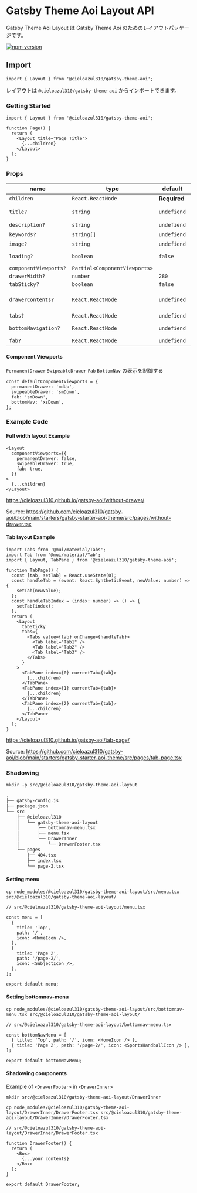 # Gatsby Theme Aoi Layout API

Gatsby Theme Aoi Layout は Gatsby Theme Aoi のためのレイアウトパッケージです。

[![npm version](https://badge.fury.io/js/@cieloazul310%2Fgatsby-theme-aoi-layout.svg)](https://badge.fury.io/js/@cieloazul310%2Fgatsby-theme-aoi-layout)

## Import

```tsx
import { Layout } from '@cieloazul310/gatsby-theme-aoi';
```

レイアウトは `@cieloazul310/gatsby-theme-aoi` からインポートできます。

### Getting Started

```tsx
import { Layout } from '@cieloazul310/gatsby-theme-aoi';

function Page() {
  return (
    <Layout title="Page Title">
      {...children}
    </Layout>
  );
}
```

### Props

| name                  | type              | default | description |
|-----------------------|-------------------|---------|-------------|
| `children`            | `React.ReactNode`             | **Required**|
| `title?`              | `string`                      | `undefiend` | title for `Header` and `SEO` |
| `description?`        | `string`                      | `undefiend` | for `SEO` |
| `keywords?`           | `string[]`                    | `undefiend` | for `SEO` |
| `image?`              | `string`                      | `undefiend` | for `SEO` |
| `loading?`            | `boolean`                     | `false` | display `LinearProgress` |
| `componentViewports?` | `Partial<ComponentViewports>` | |
| `drawerWidth?`        | `number`                      | `280` |
| `tabSticky?`          | `boolean`                     | `false` |
| `drawerContents?`     | `React.ReactNode`             | `undefined` | Insert contents on the top of `Drawer` |
| `tabs?`               | `React.ReactNode`             | `undefiend` | `Tab` components |
| `bottomNavigation?`   | `React.ReactNode`             | `undefiend` | Insert your `bottomNavigation` |
| `fab?`                | `React.ReactNode`             | `undefiend` | Insert your `fab` |

#### Component Viewports

`PermanentDrawer` `SwipeableDrawer` `Fab` `BottomNav` の表示を制御する

```tsx
const defaultComponentViewports = {
  permanentDrawer: 'mdUp',
  swipeableDrawer: 'smDown',
  fab: 'smDown',
  bottomNav: 'xsDown',
};
```

### Example Code

#### Full width layout Example  

```tsx
<Layout 
  componentViewports={{
    permanentDrawer: false,
    swipeableDrawer: true,
    fab: true,
  }}
>
  {...children}
</Layout>
```

<https://cieloazul310.github.io/gatsby-aoi/without-drawer/>

Source: <https://github.com/cieloazul310/gatsby-aoi/blob/main/starters/gatsby-starter-aoi-theme/src/pages/without-drawer.tsx>

#### Tab layout Example  

```tsx
import Tabs from '@mui/material/Tabs';
import Tab from '@mui/material/Tab';
import { Layout, TabPane } from '@cieloazul310/gatsby-theme-aoi';

function TabPage() {
  const [tab, setTab] = React.useState(0);
  const handleTab = (event: React.SyntheticEvent, newValue: number) => {
    setTab(newValue);
  };
  const handleTabIndex = (index: number) => () => {
    setTab(index);
  };
  return (
    <Layout 
      tabSticky
      tabs={
        <Tabs value={tab} onChange={handleTab}>
          <Tab label="Tab1" />
          <Tab label="Tab2" />
          <Tab label="Tab3" />
        </Tabs>
      }
    >
      <TabPane index={0} currentTab={tab}>
        {...children}
      </TabPane>
      <TabPane index={1} currentTab={tab}>
        {...children}
      </TabPane>
      <TabPane index={2} currentTab={tab}>
        {...children}
      </TabPane>
    </Layout>
  );
}
```

<https://cieloazul310.github.io/gatsby-aoi/tab-page/>

Source: <https://github.com/cieloazul310/gatsby-aoi/blob/main/starters/gatsby-starter-aoi-theme/src/pages/tab-page.tsx>

### Shadowing

```shell
mkdir -p src/@cieloazul310/gatsby-theme-aoi-layout
```

```txt
.
├── gatsby-config.js
├── package.json
└── src
    ├── @cieloazul310
    │   └── gatsby-theme-aoi-layout
    │       ├── bottomnav-menu.tsx
    │       ├── menu.tsx
    │       └── DrawerInner
    │           └── DrawerFooter.tsx
    └── pages
        ├── 404.tsx
        ├── index.tsx
        └── page-2.tsx
```

#### Setting menu

```shell
cp node_modules/@cieloazul310/gatsby-theme-aoi-layout/src/menu.tsx src/@cieloazul310/gatsby-theme-aoi-layout/
```

```tsx
// src/@cieloazul310/gatsby-theme-aoi-layout/menu.tsx

const menu = [
  {
    title: 'Top',
    path: '/',
    icon: <HomeIcon />,
  },
  {
    title: 'Page 2',
    path: '/page-2/',
    icon: <SubjectIcon />,
  },
];

export default menu;
```

#### Setting bottomnav-menu

```shell
cp node_modules/@cieloazul310/gatsby-theme-aoi-layout/src/bottomnav-menu.tsx src/@cieloazul310/gatsby-theme-aoi-layout/
```

```tsx
// src/@cieloazul310/gatsby-theme-aoi-layout/bottomnav-menu.tsx

const bottomNavMenu = [
  { title: 'Top', path: '/', icon: <HomeIcon /> },
  { title: 'Page 2', path: '/page-2/', icon: <SportsHandballIcon /> },
];

export default bottomNavMenu;
```

#### Shadowing components

Example of `<DrawerFooter>` in `<DrawerInner>`

```shell
mkdir src/@cieloazul310/gatsby-theme-aoi-layout/DrawerInner

cp node_modules/@cieloazul310/gatsby-theme-aoi-layout/DrawerInner/DrawerFooter.tsx src/@cieloazul310/gatsby-theme-aoi-layout/DrawerInner/DrawerFooter.tsx
```

```tsx
// src/@cieloazul310/gatsby-theme-aoi-layout/DrawerInner/DrawerFooter.tsx

function DrawerFooter() {
  return (
    <Box>
      {...your contents}
    </Box>
  );
}

export default DrawerFooter;
```
